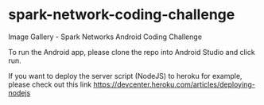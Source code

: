 # spark-network-coding-challenge
Image Gallery - Spark Networks Android Coding Challenge

To run the Android app, please clone the repo into Android Studio and click run. 

If you want to deploy the server script (NodeJS) to heroku for example, please check out this link https://devcenter.heroku.com/articles/deploying-nodejs
